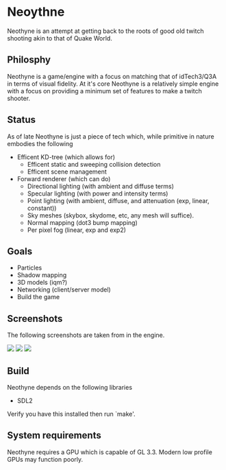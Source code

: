 # Neoythne

Neothyne is an attempt at getting back to the roots of good old twitch shooting
akin to that of Quake World.

## Philosphy

Neothyne is a game/engine with a focus on matching that of idTech3/Q3A in terms
of visual fidelity. At it's core Neothyne is a relatively simple engine with a
focus on providing a minimum set of features to make a twitch shooter.

## Status

As of late Neothyne is just a piece of tech which, while primitive in nature
embodies the following

* Efficent KD-tree (which allows for)
  * Efficent static and sweeping collision detection
  * Efficent scene management
* Forward renderer (which can do)
  * Directional lighting (with ambient and diffuse terms)
  * Specular lighting (with power and intensity terms)
  * Point lighting (with ambient, diffuse, and attenuation (exp, linear, constant))
  * Sky meshes (skybox, skydome, etc, any mesh will suffice).
  * Normal mapping (dot3 bump mapping)
  * Per pixel fog (linear, exp and exp2)

## Goals

* Particles
* Shadow mapping
* 3D models (iqm?)
* Networking (client/server model)
* Build the game

## Screenshots
The following screenshots are taken from in the engine.

[![](http://i.imgur.com/fc36Xa3.png)](http://i.imgur.com/fc36Xa3.png)
[![](http://i.imgur.com/sPxSb8e.png)](http://i.imgur.com/sPxSb8e.png)
[![](http://i.imgur.com/Vu2DWKG.png)](http://i.imgur.com/Vu2DWKG.png)

## Build
Neothyne depends on the following libraries

* SDL2

Verify you have this installed then run `make'.

## System requirements
Neothyne requires a GPU which is capable of GL 3.3. Modern low profile GPUs may
function poorly.
